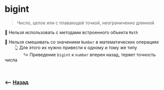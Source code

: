 # bigint
> Число, целое или с плавающей точкой, неограниченно длинной

🔹 Нельзя использовать с методами встроенного объекта `Math`

🔹 Нельзя смешивать со значением `Number` в математических операциях  
&emsp;&emsp; 👆 Для этого их нужно привести к одному и тому же типу  
&emsp;&emsp;&emsp;&emsp; ↪ Приведение `bigint` к `number` вперен назад, теряет точность числа 

<br>

### ⟵ **<a href="../../readme.md">Назад</a>**
